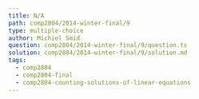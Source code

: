 ```yaml
---
title: N/A
path: comp2804/2014-winter-final/9
type: multiple-choice
author: Michiel Smid
question: comp2804/2014-winter-final/9/question.ts
solution: comp2804/2014-winter-final/9/solution.md
tags:
  - comp2804
  - comp2804-final
  - comp2804-counting-solutions-of-linear-equations
---
```

